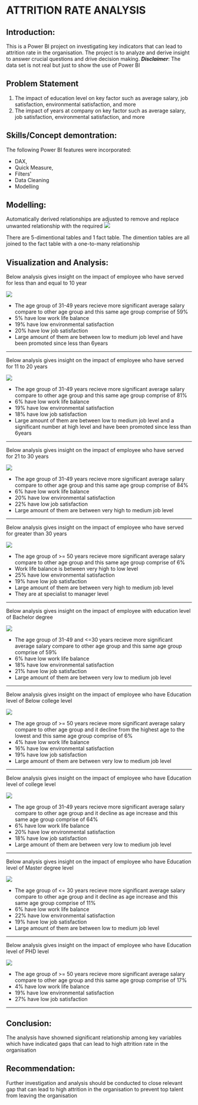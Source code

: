 # ATTRITION RATE ANALYSIS

## Introduction:
This is a Power BI project on investigating key indicators that can lead to attrition rate in the organisation. The project is to analyze and derive insight to answer crucial questions and drive decision making. 
**_Disclaimer_**: The data set is not real but just to show the use of Power BI

## Problem Statement
1. The impact of education level on key factor such as average salary, job satisfaction, environmental satisfaction, and more
2. The impact of years at company on key factor such as average salary, job satisfaction, environmental satisfaction, and more

## Skills/Concept demontration:
The following Power BI features were incorporated:
- DAX,
- Quick Measure,
- Filters'
- Data Cleaning
- Modelling

## Modelling:
Automatically derived relationships are adjusted to remove and replace unwanted relationship with the required
![](Analysis_10.JPG)

There are 5-dimentional tables and 1 fact table. The dimention tables are all joined to the fact table with a one-to-many relationship

## Visualization and Analysis:

Below analysis gives insight on the impact of employee who have served for less than and equal to 10 year

![](Analysis_1.JPG)

- The age group of 31-49 years recieve more significant average salary compare to other age group and this same age group comprise of 59%
- 5% have low work life balance
- 19% have low environmental satisfaction
- 20% have low job satisfaction
- Large amount of them are between low to medium job level and have been promoted since less than 6years
---

Below analysis gives insight on the impact of employee who have served for 11 to 20 years

![](Analysis_2.JPG)

- The age group of 31-49 years recieve more significant average salary compare to other age group and this same age group comprise of 81%
- 6% have low work life balance
- 19% have low environmental satisfaction
- 18% have low job satisfaction
- Large amount of them are between low to medium job level and a significant number at high level and have been promoted since less than 6years
---
Below analysis gives insight on the impact of employee who have served for 21 to 30 years

![](Analysis_3.JPG)

- The age group of 31-49 years recieve more significant average salary compare to other age group and this same age group comprise of 84%
- 6% have low work life balance
- 20% have low environmental satisfaction
- 22% have low job satisfaction
- Large amount of them are between very high to medium job level 
---

Below analysis gives insight on the impact of employee who have served for greater than 30 years

![](Analysis_4.JPG)

- The age group of >= 50 years recieve more significant average salary compare to other age group and this same age group comprise of 6%
- Work life balance is between very high to low level
- 25% have low environmental satisfaction
- 19% have low job satisfaction
- Large amount of them are between very high to medium job level
- They are at specialist to manager level
---

Below analysis gives insight on the impact of employee with education level of Bachelor degree

![](Analysis_5.JPG)

- The age group of 31-49 and <=30 years recieve more significant average salary compare to other age group and this same age group comprise of 59%
- 6% have low work life balance
- 18% have low environmental satisfaction
- 21% have low job satisfaction
- Large amount of them are between very low to medium job level
---

Below analysis gives insight on the impact of employee who have Education level of Below college level

![](Analysis_6.JPG)

- The age group of >= 50 years recieve more significant average salary compare to other age group and it decline from the highest age to the lowest and this same age group    comprise of 6%
- 4% have low work life balance
- 16% have low environmental satisfaction
- 19% have low job satisfaction
- Large amount of them are between very low to medium job level
---

Below analysis gives insight on the impact of employee who have Education level of college level

![](Analysis_7.JPG)

- The age group of 31-49 years recieve more significant average salary compare to other age group and it decline as age increase and this same age group comprise of 64%
- 6% have low work life balance
- 20% have low environmental satisfaction
- 18% have low job satisfaction
- Large amount of them are between very low to medium job level
---

Below analysis gives insight on the impact of employee who have Education level of Master degree level

![](Analysis_8.JPG)

- The age group of <= 30 years recieve more significant average salary compare to other age group and it decline as age increase and this same age group comprise of 11%
- 6% have low work life balance
- 22% have low environmental satisfaction
- 19% have low job satisfaction
- Large amount of them are between low to medium job level
---

Below analysis gives insight on the impact of employee who have Education level of PHD level

![](Analysis_9.JPG)

- The age group of >= 50 years recieve more significant average salary compare to other age group and this same age group comprise of 17%
- 4% have low work life balance
- 19% have low environmental satisfaction
- 27% have low job satisfaction

---

## Conclusion:

The analysis have showned significant relationship among key variables which have indicated gaps that can lead to high attrition rate in the organisation

## Recommendation:

Further investigation and analysis should be conducted to close relevant gap that can lead to high attrition in the organisation to prevent top talent from leaving the organisation
